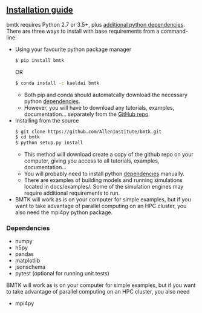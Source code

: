 ## [Installation guide](https://alleninstitute.github.io/bmtk/installation.html)

bmtk requires Python 2.7 or 3.5+, plus [additional python dependencies](#dependencies). There are three ways to install with base requirements from a command-line:

- Using your favourite python package manager
    ```bash
    $ pip install bmtk
    ```
     OR
    ```bash
    $ conda install -c kaeldai bmtk
    ```
  - Both pip and conda should automatcally download the necessary python [dependencies](#dependencies).
  - However, you will have to download any tutorials, examples, documentation... separately from the [GitHub repo](https://github.com/AllenInstitute/bmtk).
- Installing from the source
  ```bash
  $ git clone https://github.com/AllenInstitute/bmtk.git
  $ cd bmtk
  $ python setup.py install
  ```
  - This method will download create a copy of the github repo on your computer, giving you access to all tutorials, examples, documentation...
  - You will probably need to install python [dependencies](#dependencies) manually.
  - There are examples of building models and running simulations located in docs/examples/. Some of the simulation engines may require additional requirements to run.
- BMTK will work as is on your computer for simple examples, but if you want to take advantage of parallel computing on an HPC cluster, you also need the mpi4py python package.

### Dependencies

- numpy
- h5py
- pandas
- matplotlib
- jsonschema
- pytest (optional for running unit tests)

BMTK will work as is on your computer for simple examples, but if you want to take advantage of parallel computing on an HPC cluster, you also need
- mpi4py